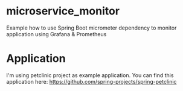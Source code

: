 # microservice_monitor
Example how to use Spring Boot micrometer dependency to monitor application using Grafana &amp; Prometheus

# Application
I'm using petclinic project as example application. You can find this application here:
https://github.com/spring-projects/spring-petclinic
